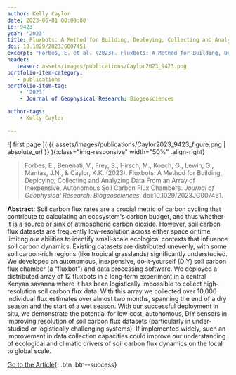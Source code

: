 ```yaml
---
author: Kelly Caylor
date: 2023-06-01 00:00:00
id: 9423
year: '2023'
title: Fluxbots: A Method for Building, Deploying, Collecting and Analyzing Data From an Array of Inexpensive, Autonomous Soil Carbon Flux Chambers
doi: 10.1029/2023JG007451
excerpt: "Forbes, E. et al. (2023). Fluxbots: A Method for Building, Deploying, Collecting and Analyzing Data From an Array of Inexpensive, Autonomous Soil Carbon Flux Chambers. _Journal of Geophysical Research: Biogeosciences_, doi:10.1029/2023JG007451."
header:
   teaser: assets/images/publications/Caylor2023_9423.png
portfolio-item-category:
   - publications
portfolio-item-tag:
    - '2023'
    - Journal of Geophysical Research: Biogeosciences

author-tags:
    - Kelly Caylor

---
```


![ first page ]( {{ assets/images/publications/Caylor2023_9423_figure.png | absolute_url }} ){:class="img-responsive" width="50%" .align-right}

> Forbes, E., Benenati, V., Frey, S., Hirsch, M., Koech, G., Lewin, G., Mantas, J.N., & Caylor, K.K. (2023). Fluxbots: A Method for Building, Deploying, Collecting and Analyzing Data From an Array of Inexpensive, Autonomous Soil Carbon Flux Chambers. _Journal of Geophysical Research: Biogeosciences_, doi:10.1029/2023JG007451.

**Abstract**: Soil carbon flux rates are a crucial metric of carbon cycling that contribute to calculating an ecosystem's carbon budget, and thus whether it is a source or sink of atmospheric carbon dioxide. However, soil carbon flux datasets are frequently low‐resolution across either space or time, limiting our abilities to identify small‐scale ecological contexts that influence soil carbon dynamics. Existing datasets are distributed unevenly, with some soil carbon‐rich regions (like tropical grasslands) significantly understudied. We developed an autonomous, inexpensive, do‐it‐yourself (DIY) soil carbon flux chamber (a “fluxbot”) and data processing software. We deployed a distributed array of 12 fluxbots in a long‐term experiment in a central Kenyan savanna where it has been logistically impossible to collect high‐resolution soil carbon flux data. With this array we collected over 10,000 individual flux estimates over almost two months, spanning the end of a dry season and the start of a wet season. With our successful deployment in situ, we demonstrate the potential for low‐cost, autonomous, DIY sensors in improving resolution of soil carbon flux datasets (particularly in under‐studied or logistically challenging systems). If implemented widely, such an improvement in data collection capacities could improve our understanding of ecological and climatic drivers of soil carbon flux dynamics on the local to global scale.

[Go to the Article](https://www.doi.org/10.1029/2023JG007451){: .btn .btn--success}